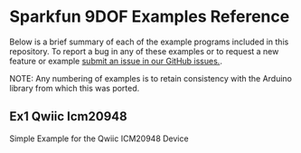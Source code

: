 # Sparkfun 9DOF Examples Reference
Below is a brief summary of each of the example programs included in this repository. To report a bug in any of these examples or to request a new feature or example [submit an issue in our GitHub issues.](https://github.com/sparkfun/qwiic_9dof_py/issues). 

NOTE: Any numbering of examples is to retain consistency with the Arduino library from which this was ported. 

## Ex1 Qwiic Icm20948
Simple Example for the Qwiic ICM20948 Device


